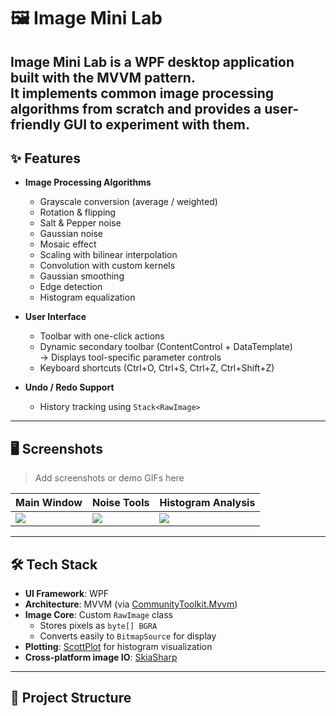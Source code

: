 # 🖼️ Image Mini Lab

**Image Mini Lab** is a WPF desktop application built with the **MVVM pattern**.  
It implements common image processing algorithms **from scratch** and provides a **user-friendly GUI** to experiment with them.  
---

## ✨ Features

- **Image Processing Algorithms**
  - Grayscale conversion (average / weighted)
  - Rotation & flipping
  - Salt & Pepper noise
  - Gaussian noise
  - Mosaic effect
  - Scaling with bilinear interpolation
  - Convolution with custom kernels
  - Gaussian smoothing
  - Edge detection
  - Histogram equalization

- **User Interface**
  - Toolbar with one-click actions
  - Dynamic secondary toolbar (ContentControl + DataTemplate)  
    → Displays tool-specific parameter controls
  - Keyboard shortcuts (Ctrl+O, Ctrl+S, Ctrl+Z, Ctrl+Shift+Z)

- **Undo / Redo Support**
  - History tracking using `Stack<RawImage>`

---

## 🖥️ Screenshots

> Add screenshots or demo GIFs here

| Main Window | Noise Tools | Histogram Analysis |
|-------------|-------------|--------------------|
| ![](Assets/demo_main.png) | ![](Assets/demo_noise.png) | ![](Assets/demo_hist.png) |

---

## 🛠️ Tech Stack

- **UI Framework**: WPF
- **Architecture**: MVVM (via [CommunityToolkit.Mvvm](https://learn.microsoft.com/dotnet/communitytoolkit/mvvm/))
- **Image Core**: Custom `RawImage` class  
  - Stores pixels as `byte[] BGRA`
  - Converts easily to `BitmapSource` for display
- **Plotting**: [ScottPlot](https://scottplot.net/) for histogram visualization
- **Cross-platform image IO**: [SkiaSharp](https://github.com/mono/SkiaSharp)

---

## 📂 Project Structure

